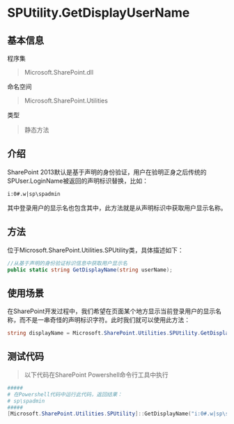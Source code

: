 # SPUtility.GetDisplayUserName

## 基本信息
程序集
> Microsoft.SharePoint.dll

命名空间
> Microsoft.SharePoint.Utilities

类型
> 静态方法

## 介绍
SharePoint 2013默认是基于声明的身份验证，用户在验明正身之后传统的SPUser.LoginName被返回的声明标识替换，比如：

    i:0#.w|sp\spadmin

其中登录用户的显示名也包含其中，此方法就是从声明标识中获取用户显示名称。

## 方法
位于Microsoft.SharePoint.Utilities.SPUtility类，具体描述如下：
``` c#
//从基于声明的身份验证标识信息中获取用户显示名
public static string GetDisplayName(string userName);
```
## 使用场景
在SharePoint开发过程中，我们希望在页面某个地方显示当前登录用户的显示名称，而不是一串奇怪的声明标识字符。此时我们就可以使用此方法：

```c#
string displayName = Microsoft.SharePoint.Utilities.SPUtility.GetDisplayName(SPContext.Current.Web.CurrentUser.LoginName)；
```

## 测试代码
> 以下代码在SharePoint Powershell命令行工具中执行

``` powershell
#####
# 在Powershell代码中运行此代码，返回结果：
# sp\spadmin
#####
[Microsoft.SharePoint.Utilities.SPUtility]::GetDisplayName("i:0#.w|sp\spadmin");
```
